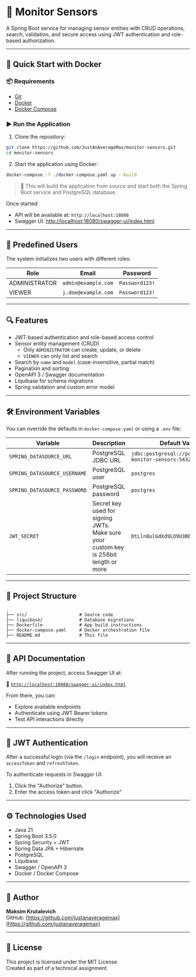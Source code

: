 # 📡 Monitor Sensors

A Spring Boot service for managing sensor entities with CRUD operations, search, validation, and secure access using JWT authentication and role-based authorization.

---

## 🚀 Quick Start with Docker

### 📦 Requirements

- [Git](https://git-scm.com/)
- [Docker](https://www.docker.com/)
- [Docker Compose](https://docs.docker.com/compose/install/)

### ▶️ Run the Application

1. Clone the repository:

```bash
git clone https://github.com/JustAnAverageMax/monitor-sensors.git
cd monitor-sensors
```

2. Start the application using Docker:

```bash
docker-compose -f ./docker-compose.yaml up --build
```

> 📝 This will build the application from source and start both the Spring Boot service and PostgreSQL database.

Once started:

- API will be available at: `http://localhost:18080`
- Swagger UI: [http://localhost:18080/swagger-ui/index.html](http://localhost:18080/swagger-ui/index.html)

---

## 🔐 Predefined Users

The system initializes two users with different roles:

| Role          | Email               | Password       |
|---------------|---------------------|----------------|
| ADMINISTRATOR | `admin@example.com` | `Password123!` |
| VIEWER        | `j.doe@example.com` | `Password123!` |

---

## 🔍 Features

- JWT-based authentication and role-based access control
- Sensor entity management (CRUD)
    - Only `ADMINISTRATOR` can create, update, or delete
    - `VIEWER` can only list and search
- Search by `name` and `model` (case-insensitive, partial match)
- Pagination and sorting
- OpenAPI 3 / Swagger documentation
- Liquibase for schema migrations
- Spring validation and custom error model

---

## 🛠 Environment Variables

You can override the defaults in `docker-compose.yaml` or using a `.env` file:

| Variable                     | Description                                                                          | Default Value                                                |
|-----------------------------|--------------------------------------------------------------------------------------|--------------------------------------------------------------|
| `SPRING_DATASOURCE_URL`     | PostgreSQL JDBC URL                                                                  | `jdbc:postgresql://postgres-monitor-sensors:5432/sensors_db` |
| `SPRING_DATASOURCE_USERNAME`| PostgreSQL user                                                                      | `postgres`                                                   |
| `SPRING_DATASOURCE_PASSWORD`| PostgreSQL password                                                                  | `postgres`                                                   |
| `JWT_SECRET`                | Secret key used for signing JWTs. Make sure your custom key is 256bit length or more | `DtLln0ulGdXd9LO9U3BEgXRV6tgloi2g`                             |

---

## 📂 Project Structure

```
.
├── src/                    # Source code
├── liquibase/              # Database migrations
├── Dockerfile              # App build instructions
├── docker-compose.yaml     # Docker orchestration file
├── README.md               # This file
```

---

## 📄 API Documentation

After running the project, access Swagger UI at:

📍 [`http://localhost:18080/swagger-ui/index.html`](http://localhost:18080/swagger-ui/index.html)

From there, you can:
- Explore available endpoints
- Authenticate using JWT Bearer tokens
- Test API interactions directly

---

## 🔐 JWT Authentication

After a successful login (via the `/login` endpoint), you will receive an `accessToken` and `refreshToken`.

To authenticate requests in Swagger UI:
1. Click the "Authorize" button.
2. Enter the access token and click "Authorize"

---

## ⚙️ Technologies Used

- Java 21
- Spring Boot 3.5.0
- Spring Security + JWT
- Spring Data JPA + Hibernate
- PostgreSQL
- Liquibase
- Swagger / OpenAPI 3
- Docker / Docker Compose

---

## 👤 Author

**Maksim Krutalevich**  
GitHub: [https://github.com/justanaveragemax](https://github.com/justanaveragemax)

---

## 📄 License

This project is licensed under the MIT License.  
Created as part of a technical assignment.
